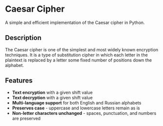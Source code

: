# Caesar Cipher

A simple and efficient implementation of the Caesar cipher in Python.

## Description

The Caesar cipher is one of the simplest and most widely known encryption techniques. It is a type of substitution cipher in which each letter in the plaintext is replaced by a letter some fixed number of positions down the alphabet.

## Features

*   **Text encryption** with a given shift value
*   **Text decryption** with a given shift value  
*   **Multi-language support** for both English and Russian alphabets
*   **Preserves case** - uppercase and lowercase letters remain as is
*   **Non-letter characters unchanged** - spaces, punctuation, and numbers are preserved
